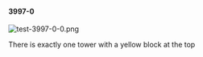 #### 3997-0
![test-3997-0-0.png](https://github.com/lil-lab/nlvr/raw/master/nlvr/test/images/6/test-3997-0-0.png "test-3997-0-0.png")

There is exactly one tower with a yellow block at the top